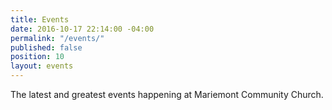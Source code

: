 ```yaml
---
title: Events
date: 2016-10-17 22:14:00 -04:00
permalink: "/events/"
published: false
position: 10
layout: events
---
```


The latest and greatest events happening at Mariemont Community Church. 